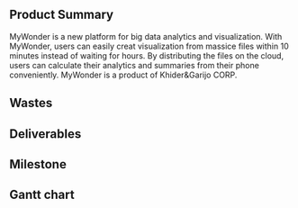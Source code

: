 ## Product Summary
MyWonder is a new platform for big data analytics and visualization. 
With MyWonder, users can easily creat visualization from massice files within 10 minutes instead of waiting for hours. 
By distributing the files on the cloud, users can calculate their analytics and summaries from their phone conveniently. 
MyWonder is a product of Khider&Garijo CORP.
## Wastes

## Deliverables

## Milestone

## Gantt chart

